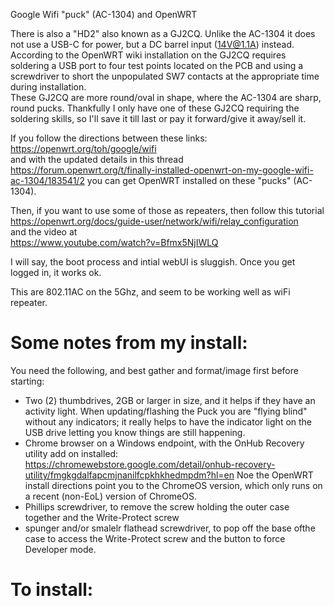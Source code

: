 Google Wifi "puck" (AC-1304) and OpenWRT 
  
There is also a "HD2" also known as a GJ2CQ. Unlike the AC-1304 it does not use a USB-C for power, but a DC barrel input (14V@1.1A) instead.   
According to the OpenWRT wiki installation on the GJ2CQ requires soldering a USB port to four test points located on the PCB and using a screwdriver to short the unpopulated SW7 contacts at the appropriate time during installation.   
These GJ2CQ are more round/oval in shape, where the AC-1304 are sharp, round pucks. Thankfully I only have one of these GJ2CQ requiring the soldering skills, so I'll save it till last or pay it forward/give it away/sell it.   
  
If you follow the directions between these links:    
https://openwrt.org/toh/google/wifi   
and with the updated details in this thread https://forum.openwrt.org/t/finally-installed-openwrt-on-my-google-wifi-ac-1304/183541/2 you can get OpenWRT installed on these "pucks" (AC-1304).  
  
Then, if you want to use some of those as repeaters, then follow this tutorial   
https://openwrt.org/docs/guide-user/network/wifi/relay_configuration   
and the video at  
https://www.youtube.com/watch?v=Bfmx5NjIWLQ  
  
I will say, the boot process and intial webUI is sluggish. Once you get logged in, it works ok.   
  
This are 802.11AC on the 5Ghz, and seem to be working well as wiFi repeater.  
  
# Some notes from my install:   
You need the following, and best gather and format/image first before starting:  
- Two (2) thumbdrives, 2GB or larger in size, and it helps if they have an activity light. When updating/flashing the Puck you are "flying blind" without any indicators; it really helps to have the indicator light on the USB drive letting you know things are still happening.   
- Chrome browser on a Windows endpoint, with the OnHub Recovery utility add on installed: https://chromewebstore.google.com/detail/onhub-recovery-utility/fmgkgdalfapcmjnanilfcpkhkhedmpdm?hl=en Noe the OpenWRT install directions point you to the ChromeOS version, which only runs on a recent (non-EoL) version of ChromeOS.   
- Phillips screwdriver, to remove the screw holding the outer case together and the Write-Protect screw  
- spunger and/or smalelr flathead screwdriver, to pop off the base ofthe case to access the Write-Protect screw and the button to force Developer mode.   
  
# To install: 

